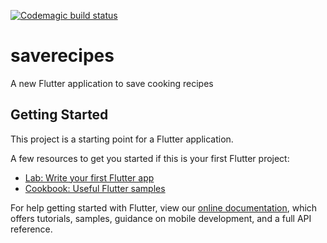 [![Codemagic build status](https://api.codemagic.io/apps/5e9011961838ac053a7f70db/5e9011961838ac053a7f70da/status_badge.svg)](https://codemagic.io/apps/5e9011961838ac053a7f70db/5e9011961838ac053a7f70da/latest_build)

# saverecipes

A new Flutter application to save cooking recipes

## Getting Started

This project is a starting point for a Flutter application.

A few resources to get you started if this is your first Flutter project:

- [Lab: Write your first Flutter app](https://flutter.dev/docs/get-started/codelab)
- [Cookbook: Useful Flutter samples](https://flutter.dev/docs/cookbook)

For help getting started with Flutter, view our
[online documentation](https://flutter.dev/docs), which offers tutorials,
samples, guidance on mobile development, and a full API reference.
